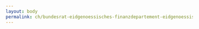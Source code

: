 ```yaml
---
layout: body
permalink: ch/bundesrat-eidgenoessisches-finanzdepartement-eidgenoessische-steuerverwaltung-direktion-hauptabteilung-mehrwertsteuer-mwst/
---
```


